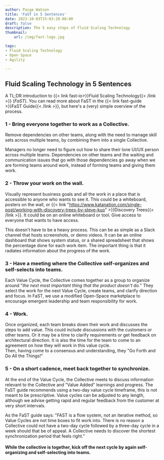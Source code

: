 ```yaml
---
author: Paige Watson
title: 'FaST in 5 Sentences'
date: 2023-10-03T15:03:28-08:00
draft: false
description: The 5 easy steps of Fluid Scaling Technology
thumbnail:
    url: /img/fast-logo.jpg

tags:
- Fluid Scaling Technology
- Open Space
- Agility

---
```

## Fluid Scaling Technology in 5 Sentences

A TL;DR introduction to {{< link fast-io>}}Fluid Scaling Technology{{< /link >}} (_FaST_).
You can read more about FaST in the {{< link fast-guide >}}FaST Guide{{< /link >}}, but here's a (very) simple
overview of the process.

### 1 - Bring everyone together to work as a Collective.

Remove dependencies on other teams, along with the need to manage skill sets across multiple teams, by combining them
into a single Collective.

Managers no longer need to figure out how to share their lone UI/UX person across multiple teams. Dependencies on other
teams and the waiting and communication issues that go with those dependencies go away when we are forming teams around
work, instead of forming teams and giving them work.

### 2 - Throw your work on the wall.

Visually represent business goals and all the work in a place that is accessible to anyone who wants to see it. This
could be a whiteboard, posters on the wall, or {{< link "https://www.katanation.com/single-post/working-with-discovery-trees-by-steve-kuo" >}}Discovery Trees{{< /link >}}.
It could be on an online whiteboard or tool. Give access to everyone that wants to have access.

This doesn't have to be a heavy process. This can be as simple as a Slack channel that hosts screenshots, or demo
videos. It can be an online dashboard that shows system status, or a shared spreadsheet that shows the percentage done
for each work item. The important thing is that it radiates information about the progress of the work.

### 3 - Have a meeting where the Collective self-organizes and self-selects into teams.

Each Value Cycle, the Collective comes together as a group to organize around "*the next most important thing that the
product doesn't do.*" They select the work for the next Value Cycle, create teams, and clarify direction and focus. In
FaST, we use a modified Open-Space marketplace to encourage emergent leadership and team responsibility for work.

### 4 - Work.

Once organized, each team breaks down their work and discusses the steps to add value. This could include discussions
with the customers or other teams. Or it may be a time to clarify requirements or get feedback on architectural
direction. It is also the time for the team to come to an agreement on how they will work in this value cycle.\
Then, having come to a consensus and understanding, they "Go Forth and Do All the Things!"

### 5 - On a short cadence, meet back together to synchronize.

At the end of the Value Cycle, the Collective meets to discuss information relevant to the Collective and "Value Added"
learnings and progress. The FaST guide recommends using a two-day value cycle timeframe, this is not meant to be
prescriptive. Value cycles can be adjusted to any length, although we advise getting rapid and regular feedback from the
customer at very short intervals.

As the FaST guide says: "FAST is a flow system, not an iterative method, so Value Cycles are not time boxes to fit work
into. There is no reason a Collective could not have a two-day cycle followed by a three-day cycle in a week should that
be of appeal. A Collective needs to discover the shortest synchronization period that feels right."

#### While the collective is together, kick off the next cycle by again self-organizing and self-selecting into teams.
